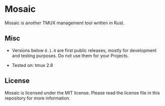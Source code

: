 # Mosaic

Mosaic is another TMUX management tool written in Rust.


## Misc

- Versions below `0.1.0` are first public releases, mostly for development and
testing purposes. Do not use them for your Projects.

- Tested on: tmux 2.8


## License

Mosaic is licensed under the MIT license. Please read the license file in this
repository for more information.
